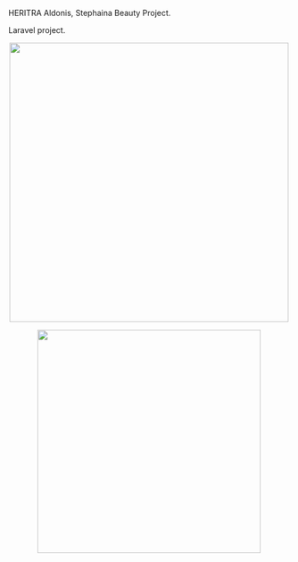 <p>HERITRA Aldonis, Stephaina Beauty Project.</p>
<p>Laravel project.</p>

<p align="center"><a href="https://laravel.com" target="_blank"><img src="https://th.bing.com/th/id/OIP.49rPtb9FXdNdGxIEmPYjoQHaHa?pid=ImgDet&rs=1" width="500"></a></p>

<p align="center"><a href="https://laravel.com" target="_blank"><img src="https://raw.githubusercontent.com/laravel/art/master/logo-lockup/5%20SVG/2%20CMYK/1%20Full%20Color/laravel-logolockup-cmyk-red.svg" width="400"></a></p>
